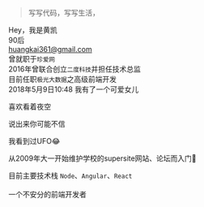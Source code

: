 > 写写代码，写写生活，  

Hey，我是黄凯<br>
90后<br>
huangkai361@gmail.com<br>
曾就职于`珍爱网`<br>
2016年曾联合创立`二度科技`并担任技术总监<br>
目前任职`极光大数据`之高级前端开发<br>
2018年5月9日10:48 我有了一个可爱女儿<br>

喜欢看着夜空

说出来你可能不信

我看到过UFO😂

从2009年大一开始维护学校的supersite网站、论坛而入门<br>
<!-- 工具历程 `文本编辑器`、`notepad`、`sublime`、`vsCode`; -->

目前主要技术栈 `Node`、`Angular`、`React`
<br>
<br>
一个不安分的前端开发者

